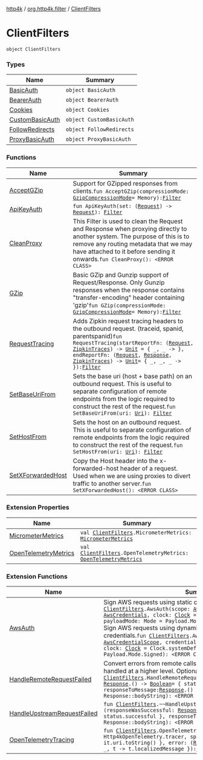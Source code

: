 [http4k](../../index.md) / [org.http4k.filter](../index.md) / [ClientFilters](./index.md)

# ClientFilters

`object ClientFilters`

### Types

| Name | Summary |
|---|---|
| [BasicAuth](-basic-auth/index.md) | `object BasicAuth` |
| [BearerAuth](-bearer-auth/index.md) | `object BearerAuth` |
| [Cookies](-cookies/index.md) | `object Cookies` |
| [CustomBasicAuth](-custom-basic-auth/index.md) | `object CustomBasicAuth` |
| [FollowRedirects](-follow-redirects/index.md) | `object FollowRedirects` |
| [ProxyBasicAuth](-proxy-basic-auth/index.md) | `object ProxyBasicAuth` |

### Functions

| Name | Summary |
|---|---|
| [AcceptGZip](-accept-g-zip.md) | Support for GZipped responses from clients.`fun AcceptGZip(compressionMode: `[`GzipCompressionMode`](../-gzip-compression-mode/index.md)` = Memory): `[`Filter`](../../org.http4k.core/-filter.md) |
| [ApiKeyAuth](-api-key-auth.md) | `fun ApiKeyAuth(set: (`[`Request`](../../org.http4k.core/-request/index.md)`) -> `[`Request`](../../org.http4k.core/-request/index.md)`): `[`Filter`](../../org.http4k.core/-filter.md) |
| [CleanProxy](-clean-proxy.md) | This Filter is used to clean the Request and Response when proxying directly to another system. The purpose of this is to remove any routing metadata that we may have attached to it before sending it onwards.`fun CleanProxy(): <ERROR CLASS>` |
| [GZip](-g-zip.md) | Basic GZip and Gunzip support of Request/Response. Only Gunzip responses when the response contains "transfer-encoding" header containing 'gzip'`fun GZip(compressionMode: `[`GzipCompressionMode`](../-gzip-compression-mode/index.md)` = Memory): `[`Filter`](../../org.http4k.core/-filter.md) |
| [RequestTracing](-request-tracing.md) | Adds Zipkin request tracing headers to the outbound request. (traceid, spanid, parentspanid)`fun RequestTracing(startReportFn: (`[`Request`](../../org.http4k.core/-request/index.md)`, `[`ZipkinTraces`](../-zipkin-traces/index.md)`) -> `[`Unit`](https://kotlinlang.org/api/latest/jvm/stdlib/kotlin/-unit/index.html)` = { _, _ -> }, endReportFn: (`[`Request`](../../org.http4k.core/-request/index.md)`, `[`Response`](../../org.http4k.core/-response/index.md)`, `[`ZipkinTraces`](../-zipkin-traces/index.md)`) -> `[`Unit`](https://kotlinlang.org/api/latest/jvm/stdlib/kotlin/-unit/index.html)` = { _, _, _ -> }): `[`Filter`](../../org.http4k.core/-filter.md) |
| [SetBaseUriFrom](-set-base-uri-from.md) | Sets the base uri (host + base path) on an outbound request. This is useful to separate configuration of remote endpoints from the logic required to construct the rest of the request.`fun SetBaseUriFrom(uri: `[`Uri`](../../org.http4k.core/-uri/index.md)`): `[`Filter`](../../org.http4k.core/-filter.md) |
| [SetHostFrom](-set-host-from.md) | Sets the host on an outbound request. This is useful to separate configuration of remote endpoints from the logic required to construct the rest of the request.`fun SetHostFrom(uri: `[`Uri`](../../org.http4k.core/-uri/index.md)`): `[`Filter`](../../org.http4k.core/-filter.md) |
| [SetXForwardedHost](-set-x-forwarded-host.md) | Copy the Host header into the x-forwarded-host header of a request. Used when we are using proxies to divert traffic to another server.`fun SetXForwardedHost(): <ERROR CLASS>` |

### Extension Properties

| Name | Summary |
|---|---|
| [MicrometerMetrics](../-micrometer-metrics.md) | `val `[`ClientFilters`](./index.md)`.MicrometerMetrics: `[`MicrometerMetrics`](../-micrometer-metrics/index.md) |
| [OpenTelemetryMetrics](../-open-telemetry-metrics.md) | `val `[`ClientFilters`](./index.md)`.OpenTelemetryMetrics: `[`OpenTelemetryMetrics`](../-open-telemetry-metrics/index.md) |

### Extension Functions

| Name | Summary |
|---|---|
| [AwsAuth](../-aws-auth.md) | Sign AWS requests using static credentials.`fun `[`ClientFilters`](./index.md)`.AwsAuth(scope: `[`AwsCredentialScope`](../../org.http4k.aws/-aws-credential-scope/index.md)`, credentials: `[`AwsCredentials`](../../org.http4k.aws/-aws-credentials/index.md)`, clock: `[`Clock`](https://docs.oracle.com/javase/9/docs/api/java/time/Clock.html)` = Clock.systemDefaultZone(), payloadMode: Mode = Payload.Mode.Signed): <ERROR CLASS>`<br>Sign AWS requests using dynamically provided (expiring) credentials.`fun `[`ClientFilters`](./index.md)`.AwsAuth(scope: `[`AwsCredentialScope`](../../org.http4k.aws/-aws-credential-scope/index.md)`, credentialsProvider: () -> `[`AwsCredentials`](../../org.http4k.aws/-aws-credentials/index.md)`, clock: `[`Clock`](https://docs.oracle.com/javase/9/docs/api/java/time/Clock.html)` = Clock.systemDefaultZone(), payloadMode: Mode = Payload.Mode.Signed): <ERROR CLASS>` |
| [HandleRemoteRequestFailed](../-handle-remote-request-failed.md) | Convert errors from remote calls into exceptions which can be handled at a higher level. Optionally pass in:`fun `[`ClientFilters`](./index.md)`.HandleRemoteRequestFailed(responseWasSuccessful: `[`Response`](../../org.http4k.core/-response/index.md)`.() -> `[`Boolean`](https://kotlinlang.org/api/latest/jvm/stdlib/kotlin/-boolean/index.html)` = { status.successful }, responseToMessage: `[`Response`](../../org.http4k.core/-response/index.md)`.() -> `[`String`](https://kotlinlang.org/api/latest/jvm/stdlib/kotlin/-string/index.html)` = Response::bodyString): <ERROR CLASS>` |
| [HandleUpstreamRequestFailed](../-handle-upstream-request-failed.md) | `fun `[`ClientFilters`](./index.md)`.~~HandleUpstreamRequestFailed~~(responseWasSuccessful: `[`Response`](../../org.http4k.core/-response/index.md)`.() -> `[`Boolean`](https://kotlinlang.org/api/latest/jvm/stdlib/kotlin/-boolean/index.html)` = { status.successful }, responseToMessage: `[`Response`](../../org.http4k.core/-response/index.md)`.() -> `[`String`](https://kotlinlang.org/api/latest/jvm/stdlib/kotlin/-string/index.html)` = Response::bodyString): <ERROR CLASS>` |
| [OpenTelemetryTracing](../-open-telemetry-tracing.md) | `fun `[`ClientFilters`](./index.md)`.OpenTelemetryTracing(tracer: Tracer = Http4kOpenTelemetry.tracer, spanNamer: (`[`Request`](../../org.http4k.core/-request/index.md)`) -> `[`String`](https://kotlinlang.org/api/latest/jvm/stdlib/kotlin/-string/index.html)` = { it.uri.toString() }, error: (`[`Request`](../../org.http4k.core/-request/index.md)`, `[`Throwable`](https://kotlinlang.org/api/latest/jvm/stdlib/kotlin/-throwable/index.html)`) -> `[`String`](https://kotlinlang.org/api/latest/jvm/stdlib/kotlin/-string/index.html)` = { _, t -> t.localizedMessage }): `[`Filter`](../../org.http4k.core/-filter.md) |
